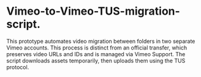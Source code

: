 # Vimeo-to-Vimeo-TUS-migration-script.
This prototype automates video migration between folders in two separate Vimeo accounts. This process is distinct from an official transfer, which preserves video URLs and IDs and is managed via Vimeo Support. The script downloads assets temporarily, then uploads them using the TUS protocol.
